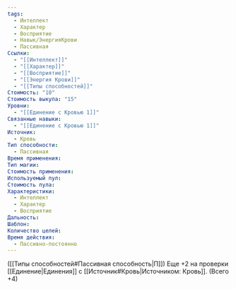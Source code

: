 ```yaml
---
tags:
  - Интеллект
  - Характер
  - Восприятие
  - Навык/ЭнергияКрови
  - Пассивная
Ссылки:
  - "[[Интеллект]]"
  - "[[Характер]]"
  - "[[Восприятие]]"
  - "[[Энергия Крови]]"
  - "[[Типы способностей]]"
Стоимость: "10"
Стоимость выкупа: "15"
Уровни:
  - "[[Единение с Кровью 1]]"
Связанные навыки:
  - "[[Единение с Кровью 1]]"
Источник:
  - Кровь
Тип способности:
  - Пассивная
Время применения: 
Тип магии: 
Стоимость применения: 
Используемый пул: 
Стоимость пула: 
Характеристики:
  - Интеллект
  - Характер
  - Восприятие
Дальность: 
Шаблон: 
Количество целей: 
Время действия:
  - Пассивно-постоянно
---
```

([[Типы способностей#Пассивная способность|П]]) Еще +2 на проверки [[Единение|Единения]] с [[Источник#Кровь|Источником: Кровь]]. (Всего +4)
